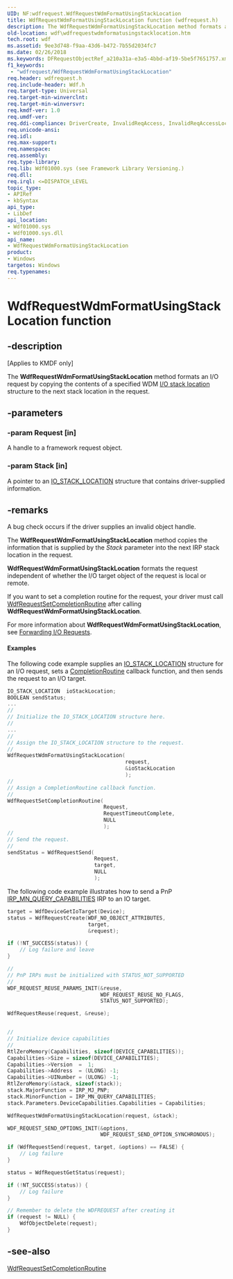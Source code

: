 ```yaml
---
UID: NF:wdfrequest.WdfRequestWdmFormatUsingStackLocation
title: WdfRequestWdmFormatUsingStackLocation function (wdfrequest.h)
description: The WdfRequestWdmFormatUsingStackLocation method formats an I/O request by copying the contents of a specified WDM I/O stack location structure to the next stack location in the request.
old-location: wdf\wdfrequestwdmformatusingstacklocation.htm
tech.root: wdf
ms.assetid: 9ee3d748-f9aa-43d6-b472-7b55d2034fc7
ms.date: 02/26/2018
ms.keywords: DFRequestObjectRef_a210a31a-e3a5-4bbd-af19-5be5f7651757.xml, WdfRequestWdmFormatUsingStackLocation, WdfRequestWdmFormatUsingStackLocation method, kmdf.wdfrequestwdmformatusingstacklocation, wdf.wdfrequestwdmformatusingstacklocation, wdfrequest/WdfRequestWdmFormatUsingStackLocation
f1_keywords:
 - "wdfrequest/WdfRequestWdmFormatUsingStackLocation"
req.header: wdfrequest.h
req.include-header: Wdf.h
req.target-type: Universal
req.target-min-winverclnt: 
req.target-min-winversvr: 
req.kmdf-ver: 1.0
req.umdf-ver: 
req.ddi-compliance: DriverCreate, InvalidReqAccess, InvalidReqAccessLocal, KmdfIrql, KmdfIrql2, RequestFormattedValid
req.unicode-ansi: 
req.idl: 
req.max-support: 
req.namespace: 
req.assembly: 
req.type-library: 
req.lib: Wdf01000.sys (see Framework Library Versioning.)
req.dll: 
req.irql: <=DISPATCH_LEVEL
topic_type:
- APIRef
- kbSyntax
api_type:
- LibDef
api_location:
- Wdf01000.sys
- Wdf01000.sys.dll
api_name:
- WdfRequestWdmFormatUsingStackLocation
product:
- Windows
targetos: Windows
req.typenames: 
---
```


# WdfRequestWdmFormatUsingStackLocation function


## -description


<p class="CCE_Message">[Applies to KMDF only]</p>

The <b>WdfRequestWdmFormatUsingStackLocation</b> method formats an I/O request by copying the contents of a specified WDM <a href="https://docs.microsoft.com/windows-hardware/drivers/kernel/i-o-stack-locations">I/O stack location</a> structure to the next stack location in the request.


## -parameters




### -param Request [in]

A handle to a framework request object.


### -param Stack [in]

A pointer to an <a href="https://docs.microsoft.com/windows-hardware/drivers/ddi/wdm/ns-wdm-_io_stack_location">IO_STACK_LOCATION</a> structure that contains driver-supplied information. 


## -remarks

A bug check occurs if the driver supplies an invalid object handle.




The <b>WdfRequestWdmFormatUsingStackLocation</b> method copies the information that is supplied by the <i>Stack</i> parameter into the next IRP stack location in the request. 

<b>WdfRequestWdmFormatUsingStackLocation</b> formats the request independent of whether the I/O target object of the request is local or remote.

If you want to set a completion routine for the request, your driver must call <a href="https://docs.microsoft.com/windows-hardware/drivers/ddi/wdfrequest/nf-wdfrequest-wdfrequestsetcompletionroutine">WdfRequestSetCompletionRoutine</a> after calling <b>WdfRequestWdmFormatUsingStackLocation</b>.

For more information about <b>WdfRequestWdmFormatUsingStackLocation</b>, see <a href="https://docs.microsoft.com/windows-hardware/drivers/wdf/forwarding-i-o-requests">Forwarding I/O Requests</a>.


#### Examples

The following code example supplies an <a href="https://docs.microsoft.com/windows-hardware/drivers/ddi/wdm/ns-wdm-_io_stack_location">IO_STACK_LOCATION</a> structure for an I/O request, sets a <a href="https://docs.microsoft.com/windows-hardware/drivers/ddi/wdfrequest/nc-wdfrequest-evt_wdf_request_completion_routine">CompletionRoutine</a> callback function, and then sends the request to an I/O target.

```cpp
IO_STACK_LOCATION  ioStackLocation;
BOOLEAN sendStatus;
...
//
// Initialize the IO_STACK_LOCATION structure here.
//
...
//
// Assign the IO_STACK_LOCATION structure to the request.
//
WdfRequestWdmFormatUsingStackLocation(
                                      request,
                                      &ioStackLocation
                                      );
//
// Assign a CompletionRoutine callback function.
//
WdfRequestSetCompletionRoutine(
                               Request,
                               RequestTimeoutComplete,
                               NULL
                               );
//
// Send the request.
//
sendStatus = WdfRequestSend(
                            Request,
                            target,
                            NULL
                            );
```

The following code example illustrates how to send a PnP [IRP_MN_QUERY_CAPABILITIES](https://docs.microsoft.com/windows-hardware/drivers/kernel/irp-mn-query-capabilities) IRP to an IO target.

```cpp
target = WdfDeviceGetIoTarget(Device);
status = WdfRequestCreate(WDF_NO_OBJECT_ATTRIBUTES,
                          target,
                          &request);

if (!NT_SUCCESS(status)) {
    // Log failure and leave
}

//
// PnP IRPs must be initialized with STATUS_NOT_SUPPORTED
//
WDF_REQUEST_REUSE_PARAMS_INIT(&reuse,
                              WDF_REQUEST_REUSE_NO_FLAGS,
                              STATUS_NOT_SUPPORTED);

WdfRequestReuse(request, &reuse);


//
// Initialize device capabilities
//
RtlZeroMemory(Capabilities, sizeof(DEVICE_CAPABILITIES));
Capabilities->Size = sizeof(DEVICE_CAPABILITIES);
Capabilities->Version  =  1;
Capabilities->Address  = (ULONG) -1;
Capabilities->UINumber = (ULONG) -1;
RtlZeroMemory(&stack, sizeof(stack));
stack.MajorFunction = IRP_MJ_PNP;
stack.MinorFunction = IRP_MN_QUERY_CAPABILITIES;
stack.Parameters.DeviceCapabilities.Capabilities = Capabilities;

WdfRequestWdmFormatUsingStackLocation(request, &stack);

WDF_REQUEST_SEND_OPTIONS_INIT(&options,
                              WDF_REQUEST_SEND_OPTION_SYNCHRONOUS);

if (WdfRequestSend(request, target, &options) == FALSE) {
    // Log failure
}

status = WdfRequestGetStatus(request);

if (!NT_SUCCESS(status)) {
    // Log failure
}

// Remember to delete the WDFREQUEST after creating it
if (request != NULL) {
    WdfObjectDelete(request);
}
```

## -see-also




<a href="https://docs.microsoft.com/windows-hardware/drivers/ddi/wdfrequest/nf-wdfrequest-wdfrequestsetcompletionroutine">WdfRequestSetCompletionRoutine</a>
 

 

